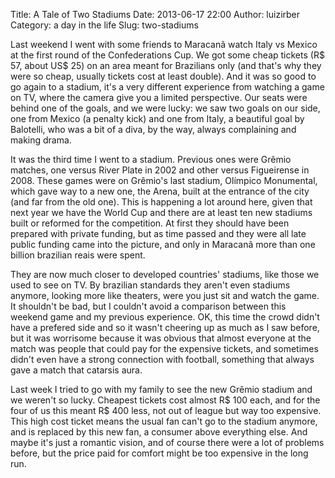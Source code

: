 Title: A Tale of Two Stadiums
Date: 2013-06-17 22:00
Author: luizirber
Category: a day in the life
Slug: two-stadiums

Last weekend I went with some friends to Maracanã watch Italy vs Mexico
at the first round of the Confederations Cup.
We got some cheap tickets (R$ 57, about US$ 25) on an area meant for
Brazilians only (and that's why they were so cheap, usually tickets cost
at least double). And it was so good to go again to a stadium, it's a very
different experience from watching a game on TV, where the camera give you
a limited perspective. Our seats were behind one of the goals, and we were
lucky: we saw two goals on our side, one from Mexico (a penalty kick) and
one from Italy, a beautiful goal by Balotelli, who was a bit of a diva, by
the way, always complaining and making drama.

It was the third time I went to a stadium. Previous ones were Grêmio matches,
one versus River Plate in 2002 and other versus Figueirense in 2008. These
games were on Grêmio's last stadium, Olímpico Monumental, which gave way to
a new one, the Arena, built at the entrance of the city (and far from the
old one). This is happening a lot around here, given that next year we have
the World Cup and there are at least ten new stadiums built or reformed for
the competition. At first they should have been prepared with private
funding, but as time passed and they were all late public funding came into
the picture, and only in Maracanã more than one billion brazilian reais were
spent.

They are now much closer to developed countries' stadiums, like those we used
to see on TV. By brazilian standards they aren't even stadiums anymore,
looking more like theaters, were you just sit and watch the game. It
shouldn't be bad, but I couldn't avoid a comparison between this weekend
game and my previous experience. OK, this time the crowd didn't have a
prefered side and so it wasn't cheering up as much as I saw before, but it
was worrisome because it was obvious that almost everyone at the match was
people that could pay for the expensive tickets, and sometimes didn't even
have a strong connection with football, something that always gave a match
that catarsis aura.

Last week I tried to go with my family to see the new Grêmio stadium and we
weren't so lucky. Cheapest tickets cost almost R$ 100 each, and for the four
of us this meant R$ 400 less, not out of league but way too expensive. This
high cost ticket means the usual fan can't go to the stadium anymore,
and is replaced by this new fan, a consumer above everything else. And
maybe it's just a romantic vision, and of course there were a lot of problems
before, but the price paid for comfort might be too expensive in the long run.
